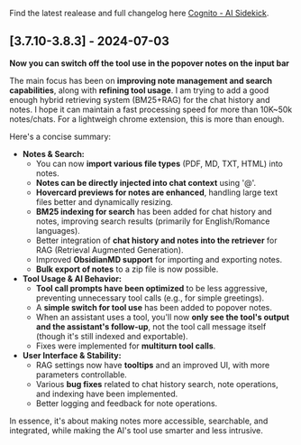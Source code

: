 Find the latest realease and full changelog here [Cognito - AI Sidekick](https://github.com/3-ark/Cognito-AI_Sidekick/releases).

## [3.7.10-3.8.3] - 2024-07-03
  **Now you can switch off the tool use in the popover notes on the input bar**

The main focus has been on **improving note management and search capabilities**, along with **refining tool usage**. I am trying to add a good enough hybrid retrieving system (BM25+RAG) for the chat history and notes. I hope it can maintain a fast processing speed for more than 10K~50k notes/chats. For a lightweigh chrome extension, this is more than enough.

Here's a concise summary:

*   **Notes & Search:**
    *   You can now **import various file types** (PDF, MD, TXT, HTML) into notes.
    *   **Notes can be directly injected into chat context** using '@'.
    *   **Hovercard previews for notes are enhanced**, handling large text files better and dynamically resizing.
    *   **BM25 indexing for search** has been added for chat history and notes, improving search results (primarily for English/Romance languages).
    *   Better integration of **chat history and notes into the retriever** for RAG (Retrieval Augmented Generation).
    *   Improved **ObsidianMD support** for importing and exporting notes.
    *   **Bulk export of notes** to a zip file is now possible.
*   **Tool Usage & AI Behavior:**
    *   **Tool call prompts have been optimized** to be less aggressive, preventing unnecessary tool calls (e.g., for simple greetings).
    *   A **simple switch for tool use** has been added to popover notes.
    *   When an assistant uses a tool, you'll now **only see the tool's output and the assistant's follow-up**, not the tool call message itself (though it's still indexed and exportable).
    *   Fixes were implemented for **multiturn tool calls**.
*   **User Interface & Stability:**
    *   RAG settings now have **tooltips** and an improved UI, with more parameters controllable.
    *   Various **bug fixes** related to chat history search, note operations, and indexing have been implemented.
    *   Better logging and feedback for note operations.

In essence, it's about making notes more accessible, searchable, and integrated, while making the AI's tool use smarter and less intrusive.